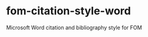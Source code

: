 fom-citation-style-word
=======================

Microsoft Word citation and bibliography style for FOM
